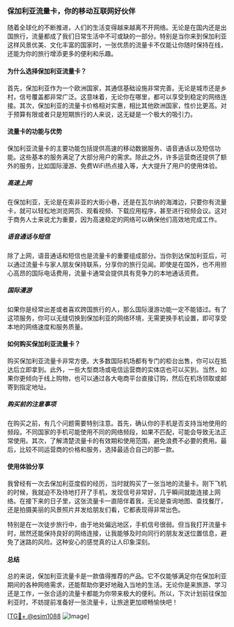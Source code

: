 ### 保加利亚流量卡，你的移动互联网好伙伴

随着全球化的不断推进，人们的生活变得越来越离不开网络。无论是在国内还是出国旅行，流量都成了我们日常生活中不可或缺的一部分。特别是当你来到保加利亚这样风景优美、文化丰富的国家时，一张优质的流量卡不仅能让你随时保持在线，还能为你的旅行增添更多的便利和乐趣。

#### 为什么选择保加利亚流量卡？

首先，保加利亚作为一个欧洲国家，其通信基础设施非常完善。无论是城市还是乡村，信号覆盖都非常广泛。这意味着，无论你在哪里，都可以享受到稳定的网络连接。其次，保加利亚的流量卡价格相对实惠，相比其他欧洲国家，性价比更高。对于预算有限或者只是短期旅行的人来说，这无疑是一个极大的吸引力。

#### 流量卡的功能与优势

保加利亚流量卡的主要功能包括提供高速的移动数据服务、语音通话以及短信功能。这些基本的服务满足了大部分用户的需求。除此之外，许多运营商还提供了额外的服务，比如国际漫游、免费WiFi热点接入等，大大提升了用户的使用体验。

##### 高速上网

在保加利亚，无论是在索非亚的大街小巷，还是在瓦尔纳的海滩边，只要你有流量卡，就可以轻松地浏览网页、观看视频、下载应用程序，甚至进行视频会议。这对于商务人士来说尤为重要，因为高速稳定的网络可以确保他们高效地完成工作。

##### 语音通话与短信

除了上网，语音通话和短信也是流量卡的重要组成部分。当你到达保加利亚后，可以通过流量卡与家人朋友保持联系，分享你的旅行见闻。即使是在国外，也不用担心高昂的国际电话费用，流量卡通常会提供具有竞争力的本地通话资费。

##### 国际漫游

如果你是经常出差或者喜欢跨国旅行的人，那么国际漫游功能一定不能错过。有了这项服务，你可以无缝切换到保加利亚的网络环境，无需更换手机设置，即可享受本地的网络速度和服务质量。

#### 如何购买保加利亚流量卡？

购买保加利亚流量卡非常方便。大多数国际机场都有专门的柜台出售，你可以在抵达后立即拿到。此外，一些大型商场或电信运营商的实体店也可以买到。当然，如果你更倾向于线上购物，也可以通过各大电商平台直接订购，然后在机场领取或邮寄到指定地址。

##### 购买前的注意事项

在购买之前，有几个问题需要特别注意。首先，确认你的手机是否支持当地使用的频段。不同国家的手机可能使用不同的网络频段，如果不匹配，可能会导致无法正常使用。其次，了解清楚流量卡的有效期和使用范围，避免浪费不必要的费用。最后，比较不同运营商的价格和服务，选择最适合自己的那一款。

#### 使用体验分享

我曾经有一次去保加利亚度假的经历，当时就购买了一张当地的流量卡。刚下飞机的时候，我就迫不及待地打开了手机，发现信号非常好，几乎瞬间就能连接上网络。在接下来的日子里，这张流量卡一直陪伴着我，无论是查询地图、查找餐厅，还是拍摄美丽的风景照片并发给朋友们看，它都表现得非常出色。

特别是在一次徒步旅行中，由于地处偏远地区，手机信号很弱。但当我打开流量卡时，居然还能保持良好的网络连接，让我能够及时向同行的朋友发送位置信息，避免了迷路的风险。这种安心的感觉真的让人印象深刻。

#### 总结

总的来说，保加利亚流量卡是一款值得推荐的产品。它不仅能够满足你在保加利亚期间的各种网络需求，还能帮助你更好地融入当地的生活。无论你是来旅游、学习还是工作，一张合适的流量卡都能为你带来极大的便利。所以，下次计划前往保加利亚时，不妨提前准备好一张流量卡，让旅途更加顺畅愉快吧！

[[TG💪+ @esim1088](https://t.me/s/esim1088) ![Image](https://i.postimg.cc/4NQfJmqS/Snipaste-2025-05-13-00-14-12.png)]